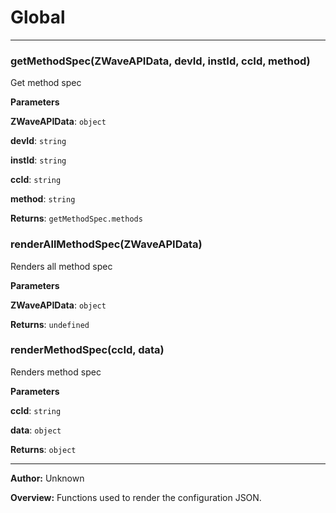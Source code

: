 # Global





* * *

### getMethodSpec(ZWaveAPIData, devId, instId, ccId, method) 

Get method spec

**Parameters**

**ZWaveAPIData**: `object`

**devId**: `string`

**instId**: `string`

**ccId**: `string`

**method**: `string`

**Returns**: `getMethodSpec.methods`


### renderAllMethodSpec(ZWaveAPIData) 

Renders all method spec

**Parameters**

**ZWaveAPIData**: `object`

**Returns**: `undefined`


### renderMethodSpec(ccId, data) 

Renders method spec

**Parameters**

**ccId**: `string`

**data**: `object`

**Returns**: `object`



* * *



**Author:** Unknown



**Overview:** Functions used to render the configuration JSON.


